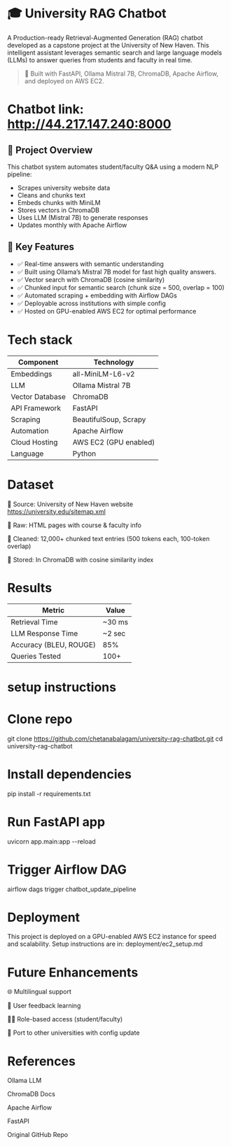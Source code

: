 # 🎓 University RAG Chatbot 
A Production-ready Retrieval-Augmented Generation (RAG) chatbot developed as a capstone project at the University of New Haven. This intelligent assistant leverages semantic search and large language models (LLMs) to answer queries from students and faculty in real time.

> 🚀 Built with FastAPI, Ollama Mistral 7B, ChromaDB, Apache Airflow, and deployed on AWS EC2.

# Chatbot link: http://44.217.147.240:8000 

## 📌 Project Overview

This chatbot system automates student/faculty Q&A using a modern NLP pipeline:
- Scrapes university website data
- Cleans and chunks text
- Embeds chunks with MiniLM
- Stores vectors in ChromaDB
- Uses LLM (Mistral 7B) to generate responses
- Updates monthly with Apache Airflow


## 🧠 Key Features

- ✅ Real-time answers with semantic understanding
- ✅ Built using Ollama’s Mistral 7B model for fast high quality answers.
- ✅ Vector search with ChromaDB (cosine similarity)
- ✅ Chunked input for semantic search (chunk size = 500, overlap = 100) 
- ✅ Automated scraping + embedding with Airflow DAGs
- ✅ Deployable across institutions with simple config
- ✅ Hosted on GPU-enabled AWS EC2 for optimal performance

# Tech stack

| Component       | Technology            |
| --------------- | --------------------- |
| Embeddings      | all-MiniLM-L6-v2      |
| LLM             | Ollama Mistral 7B     |
| Vector Database | ChromaDB              |
| API Framework   | FastAPI               |
| Scraping        | BeautifulSoup, Scrapy |
| Automation      | Apache Airflow        |
| Cloud Hosting   | AWS EC2 (GPU enabled) |
| Language        | Python                |


# Dataset

📄 Source: University of New Haven website  
 https://university.edu/sitemap.xml

📑 Raw: HTML pages with course & faculty info

🔎 Cleaned: 12,000+ chunked text entries (500 tokens each, 100-token overlap)

💾 Stored: In ChromaDB with cosine similarity index


# Results 

| Metric                 | Value   |
| ---------------------- | ------- |
| Retrieval Time         | \~30 ms |
| LLM Response Time      | \~2 sec |
| Accuracy (BLEU, ROUGE) | 85%     |
| Queries Tested         | 100+    |

# setup instructions 

# Clone repo
git clone https://github.com/chetanabalagam/university-rag-chatbot.git
cd university-rag-chatbot

# Install dependencies
pip install -r requirements.txt

# Run FastAPI app
uvicorn app.main:app --reload

#  Trigger Airflow DAG
airflow dags trigger chatbot_update_pipeline

# Deployment
This project is deployed on a GPU-enabled AWS EC2 instance for speed and scalability.
Setup instructions are in: deployment/ec2_setup.md

# Future Enhancements
🌐 Multilingual support

🔄 User feedback learning

🧑‍🏫 Role-based access (student/faculty)

🏫 Port to other universities with config update

#  References

Ollama LLM

ChromaDB Docs

Apache Airflow

FastAPI

Original GitHub Repo





